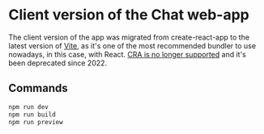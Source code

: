 # Client version of the Chat web-app

The client version of the app was migrated from create-react-app to the latest version of [Vite](https://vite.dev/), as it's one of the most recommended bundler to use nowadays, in this case, with React. [CRA is no longer supported](https://github.com/facebook/create-react-app/issues/13072) and it's been deprecated since 2022.

## Commands

```bash
npm run dev
npm run build
npm run preview
```

